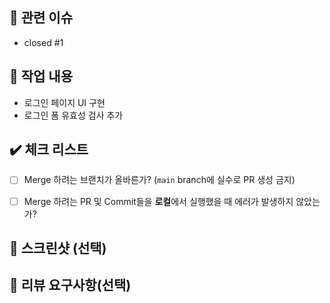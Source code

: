 <!-- PR 제목은 "[태그/#이슈번호] 작업 내용 요약" 으로 작성해주세요 -->
<!-- ex) [feat/#1] 로그인 페이지 UI 구현 -->

## 🚀 관련 이슈
<!-- 관련있는 이슈 번호(#000)을 적어주세요.
  해당 pull request merge와 함께 이슈를 닫으려면 closed #Issue_number를 적어주세요 -->
- closed #1


## 📝 작업 내용
<!-- 이번 PR에서 작업한 내용을 간략히 설명해주세요(이미지 첨부 가능) -->
- 로그인 페이지 UI 구현
- 로그인 폼 유효성 검사 추가


## ✔️ 체크 리스트
- [ ] Merge 하려는 브랜치가 올바른가? (`main` branch에 실수로 PR 생성 금지)
- [ ] Merge 하려는 PR 및 Commit들을 **로컬**에서 실행했을 때 에러가 발생하지 않았는가?

      
## 📸 스크린샷 (선택)
<!-- 스크린샷이 필요한 과제면 스크린샷을 첨부해주세요 -->


## 💬 리뷰 요구사항(선택)
<!--리뷰어가 특별히 봐주었으면 하는 부분이 있다면 작성해주세요-->
<!--ex) 메서드 XXX의 이름을 더 잘 짓고 싶은데 혹시 좋은 명칭이 있을까요?-->
